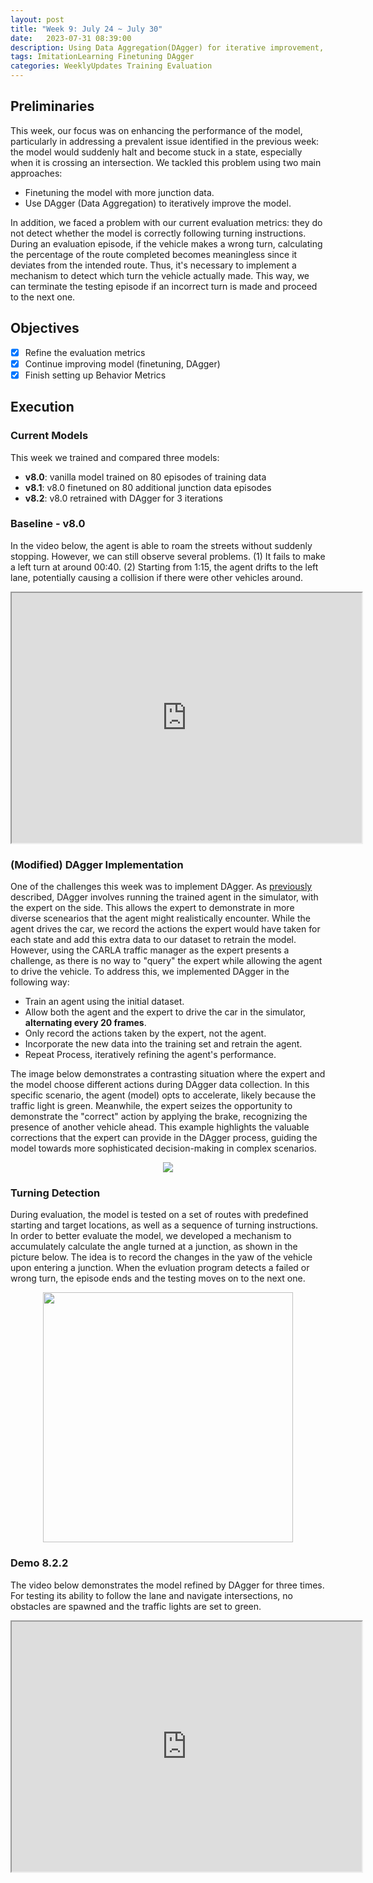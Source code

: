 ```yaml
---
layout: post
title: "Week 9: July 24 ~ July 30"
date:   2023-07-31 08:39:00
description: Using Data Aggregation(DAgger) for iterative improvement, and implementing a refined mechanism for turn detection in evaluations.
tags: ImitationLearning Finetuning DAgger
categories: WeeklyUpdates Training Evaluation
---
```


## Preliminaries
This week, our focus was on enhancing the performance of the model, particularly in addressing a prevalent issue identified in the previous week: the model would suddenly halt and become stuck in a state, especially when it is crossing an intersection. We tackled this problem using two main approaches:
* Finetuning the model with more junction data.
* Use DAgger (Data Aggregation) to iteratively improve the model.

In addition, we faced a problem with our current evaluation metrics: they do not detect whether the model is correctly following turning instructions. During an evaluation episode, if the vehicle makes a wrong turn, calculating the percentage of the route completed becomes meaningless since it deviates from the intended route. Thus, it's necessary to implement a mechanism to detect which turn the vehicle actually made. This way, we can terminate the testing episode if an incorrect turn is made and proceed to the next one.

## Objectives
- [x] Refine the evaluation metrics
- [x] Continue improving model (finetuning, DAgger)
- [x] Finish setting up Behavior Metrics

## Execution
### Current Models
This week we trained and compared three models:

* **v8.0**: vanilla model trained on 80 episodes of training data
* **v8.1**: v8.0 finetuned on 80 additional junction data episodes
* **v8.2**: v8.0 retrained with DAgger for 3 iterations

### Baseline - v8.0
In the video below, the agent is able to roam the streets without suddenly stopping. However, we can still observe several problems. 
(1) It fails to make a left turn at around 00:40.
(2) Starting from 1:15, the agent drifts to the left lane, potentially causing a collision if there were other vehicles around.
<center><iframe src="https://drive.google.com/file/d/1fu0glSpZwSh89i51v1D0u4ujSK1jWc24/preview" width="560" height="400" allow="autoplay"></iframe></center>

### (Modified) DAgger Implementation
One of the challenges this week was to implement DAgger. As [previously](/gsoc2023-Meiqi_Zhao/blog/2023/week8) described, DAgger involves running the trained agent in the simulator, with the expert on the side.  This allows the expert to demonstrate in more diverse scenearios that the agent might realistically encounter. While the agent drives the car, we record the actions the expert would have taken for each state and add this extra data to our dataset to retrain the model.
However, using the CARLA traffic manager as the expert presents a challenge, as there is no way to "query" the expert while allowing the agent to drive the vehicle. To address this, we implemented DAgger in the following way:

* Train an agent using the initial dataset.
* Allow both the agent and the expert to drive the car in the simulator, **alternating every 20 frames**.
* Only record the actions taken by the expert, not the agent.
* Incorporate the new data into the training set and retrain the agent.
* Repeat Process, iteratively refining the agent's performance.

The image below demonstrates a contrasting situation where the expert and the model choose different actions during DAgger data collection. In this specific scenario, the agent (model) opts to accelerate, likely because the traffic light is green. Meanwhile, the expert seizes the opportunity to demonstrate the "correct" action by applying the brake, recognizing the presence of another vehicle ahead. This example highlights the valuable corrections that the expert can provide in the DAgger process, guiding the model towards more sophisticated decision-making in complex scenarios.
<center><img src="/gsoc2023-Meiqi_Zhao/assets/img/DAgger_data collection.png"></center> 

### Turning Detection
During evaluation, the model is tested on a set of routes with predefined starting and target locations, as well as a sequence of turning instructions. In order to better 
evaluate the model, we developed a mechanism to accumulately calculate the angle turned at a junction, as shown in the picture below. The idea is to record the changes in the yaw of the vehicle upon entering a junction. When the evluation program detects a failed or wrong turn, the episode ends and the testing moves on to the next one. 

<center><img src="/gsoc2023-Meiqi_Zhao/assets/img/turning_angle_calculation.png" width=400></center> 

### Demo 8.2.2
The video below demonstrates the model refined by DAgger for three times. For testing its ability to follow the lane and navigate intersections, no obstacles are spawned and the traffic lights are set to green.
<center><iframe src="https://drive.google.com/file/d/1Fhhggpjm8W3gMyEViL7gaJ8C1GO2Vmwt/preview" width="560" height="400" allow="autoplay"></iframe></center> 